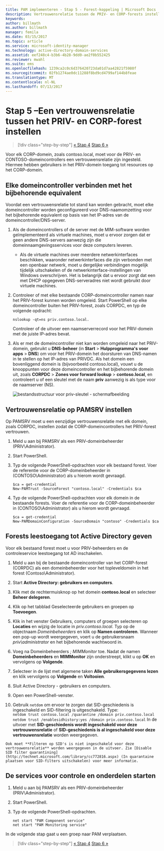 ```yaml
---
title: PAM implementeren - Stap 5 - Forest-koppeling | Microsoft Docs
description: Vertrouwensrelatie tussen de PRIV- en CORP-forests instellen zodat bevoegde gebruikers in PRIV nog steeds toegang hebben tot resources in CORP.
keywords: 
author: billmath
ms.author: billmath
manager: femila
ms.date: 03/15/2017
ms.topic: article
ms.service: microsoft-identity-manager
ms.technology: active-directory-domain-services
ms.assetid: eef248c4-b3b6-4b28-9dd0-ae2f0b552425
ms.reviewer: mwahl
ms.suite: ems
ms.openlocfilehash: 1239ca2c0c6d376420723da01d7aa42821f5980f
ms.sourcegitcommit: 02fb1274ae0dc11288f8bd9cd4799af144b8feae
ms.translationtype: MT
ms.contentlocale: nl-NL
ms.lasthandoff: 07/13/2017
---
```

# Stap 5 –Een vertrouwensrelatie tussen het PRIV- en CORP-forest instellen
<a id="step-5--establish-trust-between-priv-and-corp-forests" class="xliff"></a>

>[!div class="step-by-step"]
[« Stap 4](step-4-install-mim-components-on-pam-server.md)
[Stap 6 »](step-6-transition-group-to-pam.md)


Voor elk CORP-domein, zoals contoso.local, moet voor de PRIV- en CONTOSO-domeincontrollers een vertrouwensrelatie zijn ingesteld. Hiermee hebben gebruikers in het PRIV-domein toegang tot resources op het CORP-domein.

## Elke domeincontroller verbinden met het bijbehorende equivalent
<a id="connect-each-domain-controller-to-its-counterpart" class="xliff"></a>

Voordat een vertrouwensrelatie tot stand kan worden gebracht, moet elke domeincontroller worden geconfigureerd voor DNS-naamomzetting voor het bijbehorende equivalent op basis van het IP-adres van de domeincontroller/DNS-server.

1.  Als de domeincontrollers of de server met de MIM-software worden geïmplementeerd als virtuele machines, moet u ervoor zorgen dat er geen andere DNS-servers aanwezig zijn die domeinnaamgevingsservices voor deze computers leveren.
    - Als de virtuele machines over meerdere netwerkinterfaces beschikken, waaronder netwerkinterfaces die zijn verbonden met een openbaar netwerk, moet u dergelijke verbindingen mogelijk tijdelijk uitschakelen of de netwerkinterface-instellingen van Windows overschrijven. Het is belangrijk dat u ervoor zorgt dat een met DHCP opgegeven DNS-serveradres niet wordt gebruikt door virtuele machines.

2.  Controleer of met elke bestaande CORP-domeincontroller namen naar het PRIV-forest kunnen worden omgeleid. Start PowerShell op elke domeincontroller buiten het PRIV-forest, zoals CORPDC, en typ de volgende opdracht:

    ```
    nslookup -qt=ns priv.contoso.local.
    ```
    Controleer of de uitvoer een naamserverrecord voor het PRIV-domein met de juiste IP-adres bevat.

3.  Als er met de domeincontroller niet kan worden omgeleid naar het PRIV-domein, gebruikt u **DNS-beheer** (in **Start** > **Hulpprogramma's voor apps** > **DNS**) om voor het PRIV-domein het doorsturen van DNS-namen in te stellen op het IP-adres van PRIVDC. Als het domein een bovenliggend domein is (bijvoorbeeld contoso.local), vouwt u de knooppunten voor deze domeincontroller en het bijbehorende domein uit, zoals **CORPDC** > **Zones voor forward lookup** > **contoso.local**, en controleert u of een sleutel met de naam **priv** aanwezig is als type voor de naamserver (NS).

    ![bestandsstructuur voor priv-sleutel - schermafbeelding](./media/PAM_GS_DNS_Manager.png)

## Vertrouwensrelatie op PAMSRV instellen
<a id="establish-trust-on-pamsrv" class="xliff"></a>

Op PAMSRV moet u een eenzijdige vertrouwensrelatie met elk domein, zoals CORPDC, instellen zodat de CORP-domeincontrollers het PRIV-forest vertrouwen.

1. Meld u aan bij PAMSRV als een PRIV-domeinbeheerder (PRIV\Administrator).

2.  Start PowerShell.

3.  Typ de volgende PowerShell-opdrachten voor elk bestaand forest. Voer de referentie voor de CORP-domeinbeheerder in (CONTOSO\Administrator) als u hierom wordt gevraagd.

    ```
    $ca = get-credential
    New-PAMTrust -SourceForest "contoso.local" -Credentials $ca
    ```

4.  Typ de volgende PowerShell-opdrachten voor elk domein in de bestaande forests. Voer de referentie voor de CORP-domeinbeheerder in (CONTOSO\Administrator) als u hierom wordt gevraagd.

    ```
    $ca = get-credential
    New-PAMDomainConfiguration -SourceDomain "contoso" -Credentials $ca
    ```

## Forests leestoegang tot Active Directory geven
<a id="give-forests-read-access-to-active-directory" class="xliff"></a>

Voor elk bestaand forest moet u voor PRIV-beheerders en de controleservice leestoegang tot AD inschakelen.

1.  Meld u aan bij de bestaande domeincontroller van het CORP-forest (CORPDC) als een domeinbeheerder voor het topleveldomein in het forest (Contoso\Administrator).  
2.  Start **Active Directory: gebruikers en computers**.  
3.  Klik met de rechtermuisknop op het domein **contoso.local** en selecteer **Beheer delegeren**.  
4.  Klik op het tabblad Geselecteerde gebruikers en groepen op **Toevoegen**.  
5.  Klik in het venster Gebruikers, computers of groepen selecteren op **Locaties** en wijzig de locatie in *priv.contoso.local*.  Typ op de objectnaam *Domeinbeheerders* en klik op **Namen controleren**. Wanneer een pop-up wordt weergegeven, voert u de gebruikersnaam *priv\administrator* en het bijbehorende wachtwoord in.  
6.  Voeg na Domeinbeheerders *; MIMMonitor* toe. Nadat de namen **Domeinbeheerders** en **MIMMonitor** zijn onderstreept, klikt u op **OK** en vervolgens op **Volgende**.  
7.  Selecteer in de lijst met algemene taken **Alle gebruikersgegevens lezen** en klik vervolgens op **Volgende** en **Voltooien**.  
8.  Sluit Active Directory - gebruikers en computers.

9.  Open een PowerShell-venster.  
10.  Gebruik `netdom` om ervoor te zorgen dat SID-geschiedenis is ingeschakeld en SID-filtering is uitgeschakeld. Type:  
    ```
    netdom trust contoso.local /quarantine /domain priv.contoso.local
    netdom trust /enablesidhistory:yes /domain priv.contoso.local
    ```
    In de uitvoer met **SID-geschiedenis wordt ingeschakeld voor deze vertrouwensrelatie** of **SID-geschiedenis is al ingeschakeld voor deze vertrouwensrelatie** worden weergegeven.

    Ook moet **Filteren op SID's is niet ingeschakeld voor deze vertrouwensrelatie** worden weergegeven in de uitvoer. Zie [Disable SID filter quarantining](http://technet.microsoft.com/library/cc772816.aspx) (In quarantaine plaatsen voor SID-filters uitschakelen) voor meer informatie.

## De services voor controle en onderdelen starten
<a id="start-the-monitoring-and-component-services" class="xliff"></a>

1.  Meld u aan bij PAMSRV als een PRIV-domeinbeheerder (PRIV\Administrator).

2.  Start PowerShell.

3.  Typ de volgende PowerShell-opdrachten.

    ```
    net start "PAM Component service"
    net start "PAM Monitoring service"
    ```

In de volgende stap gaat u een groep naar PAM verplaatsen.

>[!div class="step-by-step"]
[« Stap 4](step-4-install-mim-components-on-pam-server.md)
[Stap 6 »](step-6-transition-group-to-pam.md)

